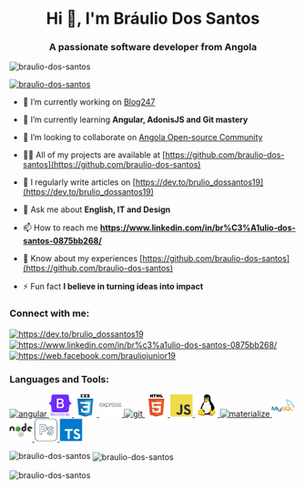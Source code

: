 <h1 align="center">Hi 👋, I'm Bráulio Dos Santos</h1>
<h3 align="center">A passionate software developer from Angola</h3>

<p align="left"> <img src="https://komarev.com/ghpvc/?username=braulio-dos-santos&label=Profile%20views&color=0e75b6&style=flat" alt="braulio-dos-santos" /> </p>

<p align="left"> <a href="https://github.com/ryo-ma/github-profile-trophy"><img src="https://github-profile-trophy.vercel.app/?username=braulio-dos-santos" alt="braulio-dos-santos" /></a> </p>

- 🔭 I’m currently working on [Blog247](https://github.com/braulio-dos-santos/blog247_frontend)

- 🌱 I’m currently learning **Angular, AdonisJS and Git mastery**

- 👯 I’m looking to collaborate on [Angola Open-source Community](https://github.com/angolaosc)

- 👨‍💻 All of my projects are available at [https://github.com/braulio-dos-santos](https://github.com/braulio-dos-santos)

- 📝 I regularly write articles on [https://dev.to/brulio_dossantos19](https://dev.to/brulio_dossantos19)

- 💬 Ask me about **English, IT and Design**

- 📫 How to reach me **https://www.linkedin.com/in/br%C3%A1ulio-dos-santos-0875bb268/**

- 📄 Know about my experiences [https://github.com/braulio-dos-santos](https://github.com/braulio-dos-santos)

- ⚡ Fun fact **I believe in turning ideas into impact**

<h3 align="left">Connect with me:</h3>
<p align="left">
<a href="https://dev.to/https://dev.to/brulio_dossantos19" target="blank"><img align="center" src="https://raw.githubusercontent.com/rahuldkjain/github-profile-readme-generator/master/src/images/icons/Social/devto.svg" alt="https://dev.to/brulio_dossantos19" height="30" width="40" /></a>
<a href="https://linkedin.com/in/https://www.linkedin.com/in/br%c3%a1ulio-dos-santos-0875bb268/" target="blank"><img align="center" src="https://raw.githubusercontent.com/rahuldkjain/github-profile-readme-generator/master/src/images/icons/Social/linked-in-alt.svg" alt="https://www.linkedin.com/in/br%c3%a1ulio-dos-santos-0875bb268/" height="30" width="40" /></a>
<a href="https://fb.com/https://web.facebook.com/brauliojunior19" target="blank"><img align="center" src="https://raw.githubusercontent.com/rahuldkjain/github-profile-readme-generator/master/src/images/icons/Social/facebook.svg" alt="https://web.facebook.com/brauliojunior19" height="30" width="40" /></a>
</p>

<h3 align="left">Languages and Tools:</h3>
<p align="left"> <a href="https://angular.io" target="_blank" rel="noreferrer"> <img src="https://angular.io/assets/images/logos/angular/angular.svg" alt="angular" width="40" height="40"/> </a> <a href="https://getbootstrap.com" target="_blank" rel="noreferrer"> <img src="https://raw.githubusercontent.com/devicons/devicon/master/icons/bootstrap/bootstrap-plain-wordmark.svg" alt="bootstrap" width="40" height="40"/> </a> <a href="https://www.w3schools.com/css/" target="_blank" rel="noreferrer"> <img src="https://raw.githubusercontent.com/devicons/devicon/master/icons/css3/css3-original-wordmark.svg" alt="css3" width="40" height="40"/> </a> <a href="https://expressjs.com" target="_blank" rel="noreferrer"> <img src="https://raw.githubusercontent.com/devicons/devicon/master/icons/express/express-original-wordmark.svg" alt="express" width="40" height="40"/> </a> <a href="https://git-scm.com/" target="_blank" rel="noreferrer"> <img src="https://www.vectorlogo.zone/logos/git-scm/git-scm-icon.svg" alt="git" width="40" height="40"/> </a> <a href="https://www.w3.org/html/" target="_blank" rel="noreferrer"> <img src="https://raw.githubusercontent.com/devicons/devicon/master/icons/html5/html5-original-wordmark.svg" alt="html5" width="40" height="40"/> </a> <a href="https://developer.mozilla.org/en-US/docs/Web/JavaScript" target="_blank" rel="noreferrer"> <img src="https://raw.githubusercontent.com/devicons/devicon/master/icons/javascript/javascript-original.svg" alt="javascript" width="40" height="40"/> </a> <a href="https://www.linux.org/" target="_blank" rel="noreferrer"> <img src="https://raw.githubusercontent.com/devicons/devicon/master/icons/linux/linux-original.svg" alt="linux" width="40" height="40"/> </a> <a href="https://materializecss.com/" target="_blank" rel="noreferrer"> <img src="https://raw.githubusercontent.com/prplx/svg-logos/5585531d45d294869c4eaab4d7cf2e9c167710a9/svg/materialize.svg" alt="materialize" width="40" height="40"/> </a> <a href="https://www.mysql.com/" target="_blank" rel="noreferrer"> <img src="https://raw.githubusercontent.com/devicons/devicon/master/icons/mysql/mysql-original-wordmark.svg" alt="mysql" width="40" height="40"/> </a> <a href="https://nodejs.org" target="_blank" rel="noreferrer"> <img src="https://raw.githubusercontent.com/devicons/devicon/master/icons/nodejs/nodejs-original-wordmark.svg" alt="nodejs" width="40" height="40"/> </a> <a href="https://www.photoshop.com/en" target="_blank" rel="noreferrer"> <img src="https://raw.githubusercontent.com/devicons/devicon/master/icons/photoshop/photoshop-line.svg" alt="photoshop" width="40" height="40"/> </a> <a href="https://www.typescriptlang.org/" target="_blank" rel="noreferrer"> <img src="https://raw.githubusercontent.com/devicons/devicon/master/icons/typescript/typescript-original.svg" alt="typescript" width="40" height="40"/> </a> </p>

<p><img align="left" src="https://github-readme-stats.vercel.app/api/top-langs?username=braulio-dos-santos&show_icons=true&locale=en&layout=compact" alt="braulio-dos-santos" /></p>

<p>&nbsp;<img align="center" src="https://github-readme-stats.vercel.app/api?username=braulio-dos-santos&show_icons=true&locale=en" alt="braulio-dos-santos" /></p>

<p><img align="center" src="https://github-readme-streak-stats.herokuapp.com/?user=braulio-dos-santos&" alt="braulio-dos-santos" /></p>
